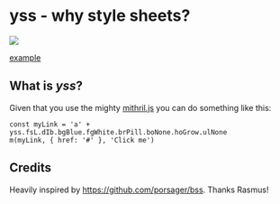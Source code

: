 # yss - why style sheets?

![](http://img.badgesize.io/StephanHoyer/yss/master/yss.min.js.svg?compression=gzip)

[example](https://flems.io/#0=N4IgZglgNgpgziAXAbVAOwIYFsZJAOgCsEAaEAYwHs0AXGWvAekYAJyAnGDOljNFiGjg1M5GAB00VITRYBPOHBYBeFgE1FACgCUkycxZxKOFgAsYUAA4x2LMBnI1K7OZLABXKTQjVe7pwCqaBA0mpbslNbsNHIkdhhQUABGDgDWQSEqLADknFjZ2izAkiwsnDTu7PyasSwAbgnuMHGemar2iSnk6cE0hcoAfPIABgAkwOGRNjEAvizjDVBNM+OtNDPDkjN6aAYAJjCQaDCGxic0DqZy1EpQEKkn5lY2cJIKcPhPUZrF-CxJaEQOSSzgOtjQ1Bg2RIO1KBjA1FkwjksBKAiB2QRtAAyjFYAILndyNC0UkMViaAB1GAQADmplkIKgexJf08YLuxwxdAAHjQACIwKjsbg+fjsmycqEwv7Cdj3GDcmB8wXC0W+KUAWhopgi7nprNKNBo5CVfIAKiKhAj2Fg2BhLCEEhAAF7StHG9xmmiWvhwG129yWKLkDBwd1oNHwxGGV0SP5gOBAjD+SgZUKYxHYuMFGWlRMARiBchUQzk+ETmgAzNo83Y4AAmYul+QVuCaBv4BsAVlraMTVebg1blYL+F7dcTABYh2W25oxz2+wm4N3ZyP2wXl-m4AA2dflysABnwAA4AOwT2EsAwg9hgsoYPYQdyvP5JdjJ1PpzTZO9ggAlJ8XzgXNSXYI8D3wD9NCPbd-nYIt5BbcsYILG8WCneCPybZDh1Q9gFwwhtsPYQc8LnNCMK3OsPxnCjWxghtqNI81Igxf8bAAIUoY1jAAGUOGggOfV9ECPABuTj2B4visAAukGREkDxMNBDBLAGgONBGw2MsBT6WE4CxMk6TZKceTFKM0SkyPNSPwMhltPvXTIg06yVNMnSZN4iz3OUkz7J8uTnLBPT-OM2ypO8vTHI8wLaPYAAFaAoCgtCj0y5co1YSwn2fNBaTRSw0r8QJel-PK9gK2l3LAv4SsghjyxK2D4JKpCS3w-BWvQ1gsLrErcK6udeuI9qoHIkbWzG1gaOKqB6OmlqoA7FjBs-Mq0wq7IqpquL6tKcImuWnrCLgjbOpQs6iP69r2GG67wlulgSI2qansIvqWHmhr2CWz61rm9qtK2n9dvywRaT0w6WEsGgTqe0ILuKmgru6+GXoG1HHox0Jvre1GPrxl7fqOmgAZJ5jgcGskwZ2vaofM4xYcsJJEYxpI2tp9HRq577sYapJcb5l7CaF4nRe+sm4aSSnRepn72rqDnRoRnr2cGupeZmtGNYLLWRd1zs2YbLXJd1qsNarLX5d1qcNanQbTFVmaoBPY7nZ1lax3CA3itMI2VpNh7nYtlarfCG2A7tlaHfCJ3r32CAcCEMU31KAB3L9ypCX9M4gPYdVh0wc+2vPsnMKzYbgOMgRqOJFiaFpen6OdM80JvmhYNZtE+TvGm73uZRylgsAgOByFJWl69qKgoGcNv5F-LpUlpPU0BZOJ58XutTRYBu2EoBf2CXuRfx39hoSPk-lxmXRI12VgsGcR4LCiN93k+d+bB+NFTEoHUGw-IMDsAeICZqnxAG-z-GkdelB2TX2yHsUBqRsgsAANStmRLAaCcCN57HgmAWAPJZ5xGdLSNAABJOgWAlCqGyGIWgNhr6EFfN4MAcgADCiJ6CyAYUwugV8l6-FKKUOQwxnxwBKhgEsxDlTDB+LwO4lCaEwDoXENhwgICcJ4cw2gLB75ohmDKIxj8DB8F4KcHAmdTDcDHq-I+WASrKjMD-dgbxFDf2eIRNEf5-BODQGpQ+q94HsjPpsP4+YSFolKACWJCEUqJASZ6BJEAEmFgSZYOoVYsmmCnAky+LBbEhHjGIlgNArS128L4UJBCWAngbEoLg4ZNSCE1AgmgCS6kIM3vMYAPT2TbD+MMCslByCvmGJ0qUQIITHFGQAoB7AQFgPoJIB++hWAHCOCcIwJg+Ap3VEISQ0hhCPkECCTOWRRE5CPAAUmyMWLxSRaS-nXjAegsNshVnuY8+QzzXl-iWFCeC2Rdy-KeR8F5v5OAslBQWTKDzIXQUBe8z5d8dinMZJnAAgsELARzrl+Ihf8qFgKkhQDSF87sJKv7QuyCUugXyEW0oBSvSl3R6rDM2WwTg3BdlnEMHiGAewnGWEhLQN8WL-jAq4gE3wDCkjyqCZg0lwwlV8X4BSpokTpVorQHKzVWR-GavQVg946rlUsH1bqm4sg7hnIYe4KAZrSX4GOMIX8dxr5f3IG8zg6KoFLJqF4v1uQRUFG0A-aVnBpE3AgEA-kCaVB+OfHUM1aJ3gJPwLXN0mhezZvpbCgo2acDPgwL+TQBKeSagLkXUuP1MpHksDybQPq2XZH1ZGk5dr-iZyTXUFNfxkEJozX8L+uaYD5r7gcgldBfwIqUIII4pTr5JFxfio52hhiVL9CEMU-x8G9NFQWOAtqZAsCkVQAdQ7SgjvTaqidcZp34Fnfy38ABOJdaAV1MriCKC5lBM7bt3WnGpWqj3sh+mentF6+C8XMMsie17k3KFTaOx9XjJ0vrffO7Ii6BA-sEKu-9GBAPAZ3VU-dtTIN9NPZEnlr4TgJCgBU8wbGoZviwPgF+nhQh7HGe4VONBoKUD2LUG51AgSVObmiOoEAYAd2AEK-lhjCg3NKOUSo-BkAJNKFgX8ODpRuvIIoeC5SDN6bEcIfl+BfAAH5rUBoNVaoE2qYCGsCXWcppQNM+dKNQcgRJUj1yXpoGzdA7P8FUAAQgizAKL5mfMmKs3eoLEBug4GyFZpL+nNAOpoHEAz2RvVxGyHsk4BXI3ebEQZ2N4q06JoTblsemgr2UAHS1gz67Os1by-BnUwDkMdeazVgAusY0xD8QBkHDLARw6c8AIsHOeEAMwxtkE5KkBAKB0DYFwIgEA48dTyigDNkAlQzuHYZDQSwSZmCeEsGvfAVAsCMGO7qaAAABMcY5dzvZCJ9qARBSAgBiNYPAk95TwzWyQPbOA8DvHO5dvAN27uIAe2gJ7tIXvGEYO8L7J4rZHnx148eaAQfnfBwdkAUOIAw-W2QTACPDvvBYJqFgypsAuLW0AA)

## What is _yss_?

Given that you use the mighty [mithril.js](https://mithril.js.org) you can do something like this:

```
const myLink = 'a' + yss.fsL.dIb.bgBlue.fgWhite.brPill.boNone.hoGrow.ulNone
m(myLink, { href: '#' }, 'Click me')
```

## Credits

Heavily inspired by https://github.com/porsager/bss. Thanks Rasmus!
